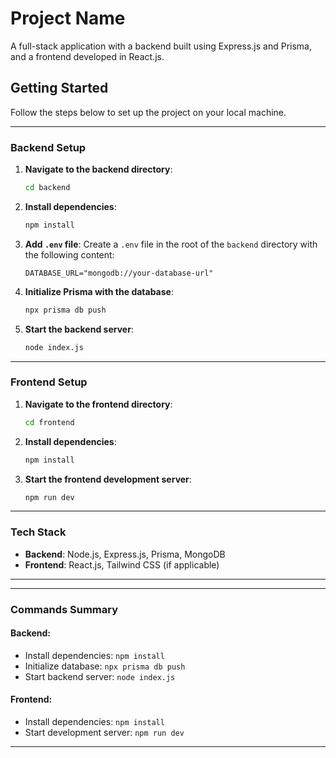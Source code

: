 # Project Name

A full-stack application with a backend built using Express.js and Prisma, and a frontend developed in React.js.

## **Getting Started**

Follow the steps below to set up the project on your local machine.

---

### **Backend Setup**

1. **Navigate to the backend directory**:
    ```bash
    cd backend
    ```

2. **Install dependencies**:
    ```bash
    npm install
    ```

3. **Add `.env` file**:
    Create a `.env` file in the root of the `backend` directory with the following content:
    ```env
    DATABASE_URL="mongodb://your-database-url"
    ```

4. **Initialize Prisma with the database**:
    ```bash
    npx prisma db push
    ```

5. **Start the backend server**:
    ```bash
    node index.js
    ```

---

### **Frontend Setup**

1. **Navigate to the frontend directory**:
    ```bash
    cd frontend
    ```

2. **Install dependencies**:
    ```bash
    npm install
    ```

3. **Start the frontend development server**:
    ```bash
    npm run dev
    ```

---

### **Tech Stack**

- **Backend**: Node.js, Express.js, Prisma, MongoDB
- **Frontend**: React.js, Tailwind CSS (if applicable)

---

---

### **Commands Summary**

#### **Backend**:
- Install dependencies: `npm install`
- Initialize database: `npx prisma db push`
- Start backend server: `node index.js`

#### **Frontend**:
- Install dependencies: `npm install`
- Start development server: `npm run dev`

---